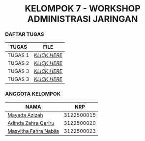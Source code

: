 <h1 align="center"> KELOMPOK 7 - WORKSHOP ADMINISTRASI JARINGAN </h1>

### DAFTAR TUGAS 
| TUGAS | FILE |
| ------| -----|
| TUGAS 1 |  _[KLICK HERE](https://github.com/adindazaahraa/administrasijaringan/tree/main/Tugas-Pertama)_ |
| TUGAS 2 |  _[KLICK HERE](https://github.com/adindazaahraa/administrasijaringan/tree/main/Tugas-Kedua)_ |
| TUGAS 3 |  _[KLICK HERE](https://github.com/Punyasyitha/SysAdmin_3122500023/tree/main/Tugas-Ketiga)_ |
| TUGAS 3 |  _[KLICK HERE](https://github.com/Punyasyitha/SysAdmin_3122500023/tree/main/Tugas-Keempat)_ |

### ANGGOTA KELOMPOK
| NAMA                          | NRP       |
| ----------------------------- | --------- |
| [Mayada Azizah](https://github.com/mayadaazzh)         | 3122500015 |
| [Adinda Zahra Qariru](https://github.com/adindazaahraa) | 3122500020 |
| [Masyitha Fahra Nabila](http://github.com/Punyasyitha)  | 3122500023 |
